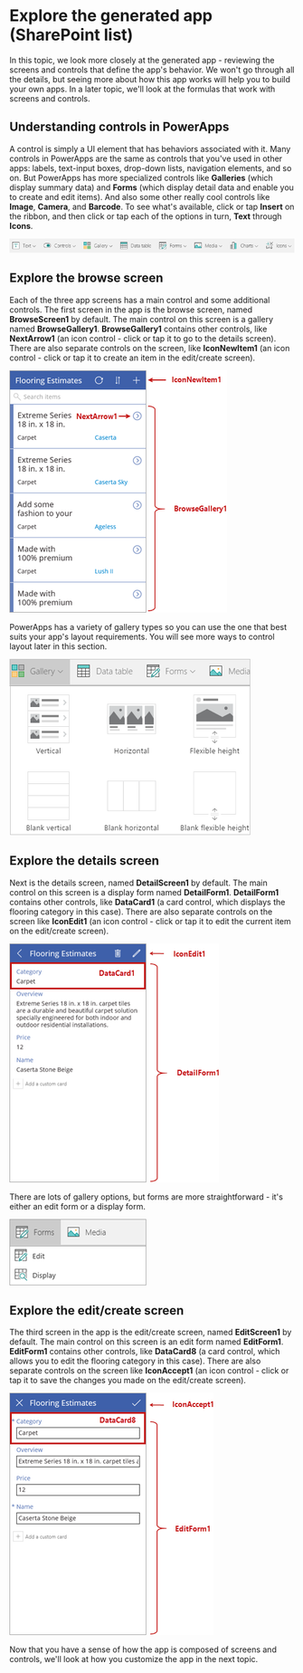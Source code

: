 <properties
   pageTitle="Explore a generated app (SharePoint list) | Microsoft PowerApps"
   description="Explore screens and controls from the app"
   services=""
   suite="powerapps"
   documentationCenter="na"
   authors="mgblythe"
   manager="anneta"
   editor=""
   tags=""
   featuredVideoId="OJ8a9VINeKU"
   courseDuration="5m"/>

<tags
   ms.service="powerapps"
   ms.devlang="na"
   ms.topic="get-started-article"
   ms.tgt_pltfrm="na"
   ms.workload="na"
   ms.date="12/09/2016"
   ms.author="mblythe"/>

# Explore the generated app (SharePoint list)
In this topic, we look more closely at the generated app - reviewing the screens and controls that define the app's behavior. We won't go through all the details, but seeing more about how this app works will help you to build your own apps. In a later topic, we'll look at the formulas that work with screens and controls.

## Understanding controls in PowerApps
A control is simply a UI element that has behaviors associated with it. Many controls in PowerApps are the same as controls that you've used in other apps: labels, text-input boxes, drop-down lists, navigation elements, and so on. But PowerApps has more specialized controls like **Galleries** (which display summary data) and **Forms** (which display detail data and enable you to create and edit items). And also some other really cool controls like **Image**, **Camera**, and **Barcode**. To see what's available, click or tap **Insert** on the ribbon, and then click or tap each of the options in turn, **Text** through **Icons**.

![Controls tab on PowerApps Studio ribbon](./media/learning-spo-app-explore-controls/ribbon-controls.png)

## Explore the browse screen
Each of the three app screens has a main control and some additional controls. The first screen in the app is the browse screen, named **BrowseScreen1** by default. The main control on this screen is a gallery named **BrowseGallery1**. **BrowseGallery1** contains other controls, like **NextArrow1** (an icon control - click or tap it to go to the details screen). There are also separate controls on the screen, like **IconNewItem1** (an icon control - click or tap it to create an item in the edit/create screen).

![Browse screen with controls](./media/learning-spo-app-explore-controls/browse-screen.png)

PowerApps has a variety of gallery types so you can use the one that best suits your app's layout requirements. You will see more ways to control layout later in this section.

![PowerApps gallery options](./media/learning-spo-app-explore-controls/galleries.png)


## Explore the details screen
Next is the details screen, named **DetailScreen1** by default. The main control on this screen is a display form named **DetailForm1**. **DetailForm1** contains other controls, like **DataCard1** (a card control, which displays the flooring category in this case). There are also separate controls on the screen like **IconEdit1** (an icon control - click or tap it to edit the current item on the edit/create screen).

![Details screen with controls](./media/learning-spo-app-explore-controls/details-screen.png)

There are lots of gallery options, but forms are more straightforward - it's either an edit form or a display form.

![PowerApps form options](./media/learning-spo-app-explore-controls/forms.png)


## Explore the edit/create screen
The third screen in the app is the edit/create screen, named **EditScreen1** by default. The main control on this screen is an edit form named **EditForm1**. **EditForm1** contains other controls, like **DataCard8** (a card control, which allows you to edit the flooring category in this case). There are also separate controls on the screen like **IconAccept1** (an icon control - click or tap it to save the changes you made on the edit/create screen).

![Edit screen with controls](./media/learning-spo-app-explore-controls/edit-screen.png)

Now that you have a sense of how the app is composed of screens and controls, we'll look at how you customize the app in the next topic.
